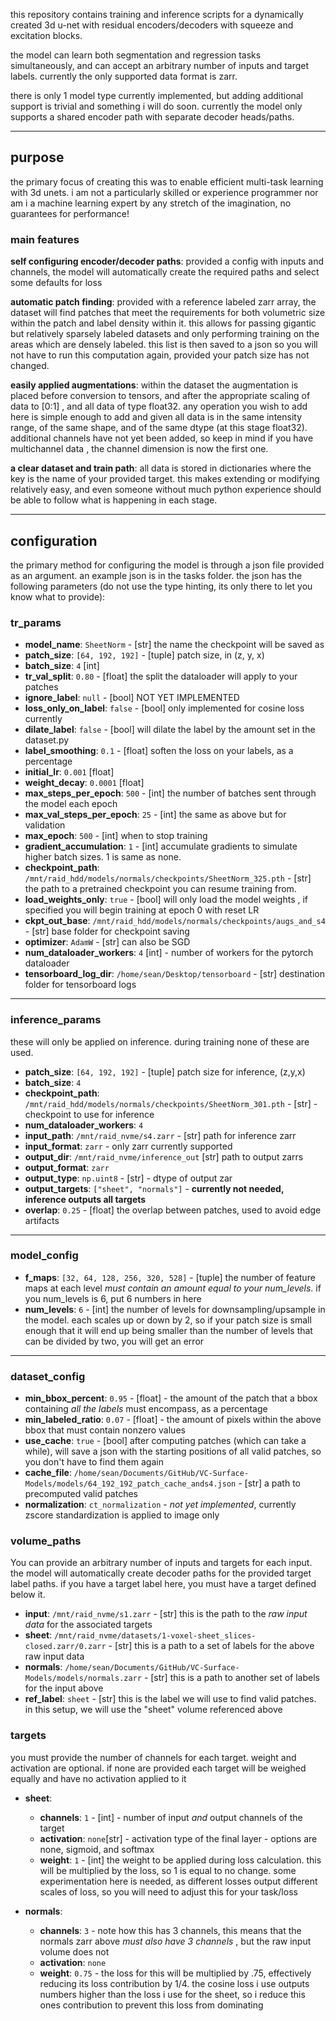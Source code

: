 this repository contains training and inference scripts for a dynamically created 3d u-net with residual encoders/decoders with squeeze and excitation blocks. 

the model can learn both segmentation and regression tasks simultaneously, and can accept an arbitrary number of inputs and target labels. currently the only supported data format is zarr. 

there is only 1 model type currently implemented, but adding additional support is trivial and something i will do soon. currently the model only supports a shared encoder path with separate decoder heads/paths. 

___
## purpose
the primary focus of creating this was to enable efficient multi-task learning with 3d unets. i am not a particularly skilled or experience programmer nor am i a machine learning expert by any stretch of the imagination, no guarantees for performance!

### main features
**self configuring encoder/decoder paths**: provided a config with inputs and channels, the model will automatically create the required paths and select some defaults for loss

**automatic patch finding**: provided with a reference labeled zarr array, the dataset will find patches that meet the requirements for both volumetric size within the patch and label density within it. this allows for passing gigantic but relatively sparsely labeled datasets and only performing training on the areas which are densely labeled. this list is then saved to a json so you will not have to run this computation again, provided your patch size has not changed.

**easily applied augmentations**: within the dataset the augmentation is placed before conversion to tensors, and after the appropriate scaling of data to [0:1] , and all data of type float32. any operation you wish to add here is simple enough to add and given all data is in the same intensity range, of the same shape, and of the same dtype (at this stage float32). additional channels have not yet been added, so keep in mind if you have multichannel data , the channel dimension is now the first one.

**a clear dataset and train path**: all data is stored in dictionaries where the key is the name of your provided target. this makes extending or modifying relatively easy, and even someone without much python experience should be able to follow what is happening in each stage.

___
## configuration
the primary method for configuring the model is through a json file provided as an argument. an example json is in the tasks folder. the json has the following parameters (do not use the type hinting, its only there to let you know what to provide):


### tr_params

- **model_name**: `SheetNorm`  - [str] the name the checkpoint will be saved as 
- **patch_size**: `[64, 192, 192]` - [tuple] patch size, in (z, y, x)
- **batch_size**: `4`  [int]
- **tr_val_split**: `0.80` - [float] the split the dataloader will apply to your patches
- **ignore_label**: `null` - [bool] NOT YET IMPLEMENTED
- **loss_only_on_label**: `false` - [bool] only implemented for cosine loss currently
- **dilate_label**: `false` - [bool] will dilate the label by the amount set in the dataset.py
- **label_smoothing**: `0.1` - [float] soften the loss on your labels, as a percentage
- **initial_lr**: `0.001` [float]
- **weight_decay**: `0.0001` [float]
- **max_steps_per_epoch**: `500` - [int] the number of batches sent through the model each epoch
- **max_val_steps_per_epoch**: `25` - [int] the same as above but for validation
- **max_epoch**: `500` - [int] when to stop training
- **gradient_accumulation**: `1` - [int] accumulate gradients to simulate higher batch sizes. 1 is same as none.
- **checkpoint_path**: `/mnt/raid_hdd/models/normals/checkpoints/SheetNorm_325.pth` - [str] the path to a pretrained checkpoint you can resume training from. 
- **load_weights_only**: `true` - [bool] will only load the model weights , if specified you will begin training at epoch 0 with reset LR
- **ckpt_out_base**: `/mnt/raid_hdd/models/normals/checkpoints/augs_and_s4` - [str] base folder for checkpoint saving
- **optimizer**: `AdamW` - [str] can also be SGD
- **num_dataloader_workers**: `4` [int] - number of workers for the pytorch dataloader
- **tensorboard_log_dir**: `/home/sean/Desktop/tensorboard` - [str] destination folder for tensorboard logs  

---

### inference_params
these will only be applied on inference. during training none of these are used. 
- **patch_size**: `[64, 192, 192]` - [tuple] patch size for inference, (z,y,x)
- **batch_size**: `4` 
- **checkpoint_path**: `/mnt/raid_hdd/models/normals/checkpoints/SheetNorm_301.pth` - [str] - checkpoint to use for inference
- **num_dataloader_workers**: `4` 
- **input_path**: `/mnt/raid_nvme/s4.zarr` - [str] path for inference zarr
- **input_format**: `zarr` - only zarr currently supported
- **output_dir**: `/mnt/raid_nvme/inference_out` [str] path to output zarrs 
- **output_format**: `zarr` 
- **output_type**: `np.uint8` - [str] - dtype of output zar
- **output_targets**: `["sheet", "normals"]` - **currently not needed, inference outputs all targets**
- **overlap**: `0.25` - [float] the overlap between patches, used to avoid edge artifacts

---

### model_config

- **f_maps**: `[32, 64, 128, 256, 320, 528]` - [tuple] the number of feature maps at each level *must contain an amount equal to your num_levels*. if you num_levels is 6, put 6 numbers in here
- **num_levels**: `6` - [int] the number of levels for downsampling/upsample in the model. each scales up or down by 2, so if your patch size is small enough that it will end up being smaller than the number of levels that can be divided by two, you will get an error 


---

### dataset_config

- **min_bbox_percent**: `0.95` - [float] - the amount of the patch that a bbox containing _all the labels_ must encompass, as a percentage
- **min_labeled_ratio**: `0.07` - [float] - the amount of pixels within the above bbox that must contain nonzero values
- **use_cache**: `true` - [bool] after computing patches (which can take a while), will save a json with the starting positions of all valid patches, so you don't have to find them again
- **cache_file**: `/home/sean/Documents/GitHub/VC-Surface-Models/models/64_192_192_patch_cache_ands4.json` - [str] a path to precomputed valid patches
- **normalization**: `ct_normalization` - *not yet implemented*, currently zscore standardization is applied to image only  

### volume_paths
You can provide an arbitrary number of inputs and targets for each input. the model will automatically create decoder paths for the provided target label paths. if you have a target label here, you must have a target defined below it.
  - **input**: `/mnt/raid_nvme/s1.zarr` - [str] this is the path to the _raw input data_ for the associated targets
  - **sheet**: `/mnt/raid_nvme/datasets/1-voxel-sheet_slices-closed.zarr/0.zarr` - [str] this is a path to a set of labels for the above raw input data
  - **normals**: `/home/sean/Documents/GitHub/VC-Surface-Models/models/normals.zarr` - [str] this is a path to another set of labels for the input above
  - **ref_label**: `sheet` - [str] this is the label we will use to find valid patches. in this setup, we will use the "sheet" volume referenced above

### targets
you must provide the number of channels for each target. weight and activation are optional. if none are provided each target will be weighed equally and have no activation applied to it
- **sheet**:
  - **channels**: `1` - [int] - number of input _and_ output channels of the target
  - **activation**: `none`[str] - activation type of the final layer - options are none, sigmoid, and softmax
  - **weight**: `1` - [int] the weight to be applied during loss calculation. this will be multiplied by the loss, so 1 is equal to no change. some experimentation here is needed, as different losses output different scales of loss, so you will need to adjust this for your task/loss  

- **normals**: 
  - **channels**: `3` - note how this has 3 channels, this means that the normals zarr above _must also have 3 channels_ , but the raw input volume does not 
  - **activation**: `none`
  - **weight**: `0.75` - the loss for this will be multiplied by .75, effectively reducing its loss contribution by 1/4. the cosine loss i use outputs numbers higher than the loss i use for the sheet, so i reduce this ones contribution to prevent this loss from dominating

